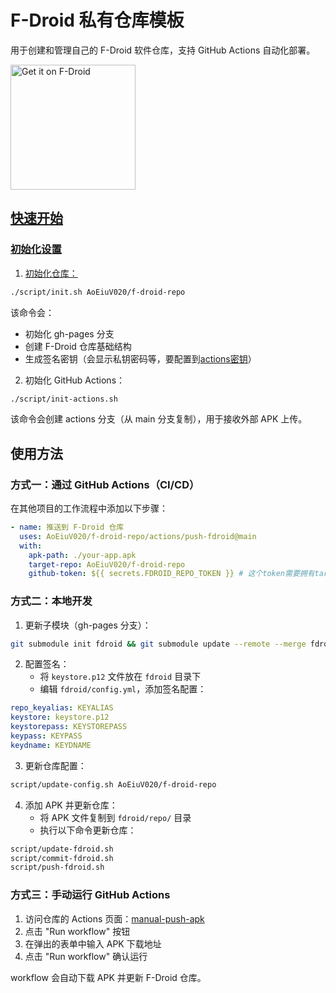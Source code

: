 # F-Droid 私有仓库模板

用于创建和管理自己的 F-Droid 软件仓库，支持 GitHub Actions 自动化部署。

<a href="https://AoEiuV020.github.io/f-droid-repo/repo"><img alt="Get it on F-Droid" src="https://f-droid.org/badge/get-it-on.svg" width="200px"/>

## 快速开始

### 初始化设置

1. 初始化仓库：
```bash
./script/init.sh AoEiuV020/f-droid-repo
```
该命令会：
- 初始化 gh-pages 分支
- 创建 F-Droid 仓库基础结构
- 生成签名密钥（会显示私钥密码等，要配置到[actions密钥](https://github.com/AoEiuV020/f-droid-repo/settings/secrets/actions)）

2. 初始化 GitHub Actions：
```bash
./script/init-actions.sh
```
该命令会创建 actions 分支（从 main 分支复制），用于接收外部 APK 上传。

## 使用方法

### 方式一：通过 GitHub Actions（CI/CD）

在其他项目的工作流程中添加以下步骤：

```yaml
- name: 推送到 F-Droid 仓库
  uses: AoEiuV020/f-droid-repo/actions/push-fdroid@main
  with:
    apk-path: ./your-app.apk
    target-repo: AoEiuV020/f-droid-repo
    github-token: ${{ secrets.FDROID_REPO_TOKEN }} # 这个token需要拥有target-repo仓库的写入权限，
```

### 方式二：本地开发

1. 更新子模块（gh-pages 分支）：
```bash
git submodule init fdroid && git submodule update --remote --merge fdroid
```

2. 配置签名：
   - 将 `keystore.p12` 文件放在 `fdroid` 目录下
   - 编辑 `fdroid/config.yml`，添加签名配置：
```yaml
repo_keyalias: KEYALIAS
keystore: keystore.p12
keystorepass: KEYSTOREPASS
keypass: KEYPASS
keydname: KEYDNAME
```

3. 更新仓库配置：
```bash
script/update-config.sh AoEiuV020/f-droid-repo
```

4. 添加 APK 并更新仓库：
   - 将 APK 文件复制到 `fdroid/repo/` 目录
   - 执行以下命令更新仓库：
```bash
script/update-fdroid.sh
script/commit-fdroid.sh
script/push-fdroid.sh
```

### 方式三：手动运行 GitHub Actions

1. 访问仓库的 Actions 页面：[manual-push-apk](https://github.com/AoEiuV020/f-droid-repo/actions/workflows/manual-push-apk.yml)
2. 点击 "Run workflow" 按钮
3. 在弹出的表单中输入 APK 下载地址
4. 点击 "Run workflow" 确认运行

workflow 会自动下载 APK 并更新 F-Droid 仓库。
